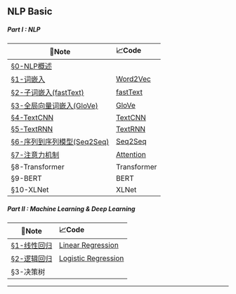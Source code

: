 ## NLP Basic



##### Part I : NLP

| :bookmark_tabs:Note                                          | :chart_with_upwards_trend:Code                               |
| ------------------------------------------------------------ | :----------------------------------------------------------- |
| [§0-NLP概述](https://github.com/oraccc/NLP-Basic/blob/master/note/Natural%20Language%20Processing/0-NLP%E6%A6%82%E8%BF%B0.md) |                                                              |
| [§1-词嵌入](https://github.com/oraccc/NLP-Basic/blob/master/note/Natural%20Language%20Processing/1-%E8%AF%8D%E5%B5%8C%E5%85%A5.md) | [Word2Vec](https://github.com/oraccc/NLP-Basic/blob/master/code/Natural%20Language%20Processing/1-word-embedding.ipynb) |
| [§2-子词嵌入(fastText)](https://github.com/oraccc/NLP-Basic/blob/master/note/Natural%20Language%20Processing/2-%E5%AD%90%E8%AF%8D%E5%B5%8C%E5%85%A5.md) | [fastText](https://github.com/oraccc/NLP-Basic/blob/master/code/Natural%20Language%20Processing/2-fasttext.ipynb) |
| [§3-全局向量词嵌入(GloVe)](https://github.com/oraccc/NLP-Basic/blob/master/note/Natural%20Language%20Processing/3-%E5%85%A8%E5%B1%80%E5%90%91%E9%87%8F%E8%AF%8D%E5%B5%8C%E5%85%A5.md) | [GloVe](https://github.com/oraccc/NLP-Basic/blob/master/code/Natural%20Language%20Processing/3-glove.ipynb) |
| [§4-TextCNN](https://github.com/oraccc/NLP-Basic/blob/master/note/Natural%20Language%20Processing/4-TextCNN.md) | [TextCNN](https://github.com/oraccc/NLP-Basic/blob/master/code/Natural%20Language%20Processing/4-textcnn.ipynb) |
| [§5-TextRNN](https://github.com/oraccc/NLP-Basic/blob/master/note/Natural%20Language%20Processing/5-TextRNN.md) | [TextRNN](https://github.com/oraccc/NLP-Basic/blob/master/code/Natural%20Language%20Processing/5-textrnn.ipynb) |
| [§6-序列到序列模型(Seq2Seq)](https://github.com/oraccc/NLP-Basic/blob/master/note/Natural%20Language%20Processing/6-Seq2Seq.md) | [Seq2Seq](https://github.com/oraccc/NLP-Basic/blob/master/code/Natural%20Language%20Processing/6-seq2seq.ipynb) |
| [§7-注意力机制](https://github.com/oraccc/NLP-Basic/blob/master/note/Natural%20Language%20Processing/7-%E6%B3%A8%E6%84%8F%E5%8A%9B%E6%9C%BA%E5%88%B6.md) | [Attention](https://github.com/oraccc/NLP-Basic/blob/master/code/Natural%20Language%20Processing/7-attention.ipynb) |
| §8-Transformer                                               | Transformer                                                  |
| §9-BERT                                                      | BERT                                                         |
| §10-XLNet                                                    | XLNet                                                        |



##### Part II : Machine Learning & Deep Learning

| :bookmark_tabs:Note                                          | :chart_with_upwards_trend:Code                               |
| ------------------------------------------------------------ | :----------------------------------------------------------- |
| [§1-线性回归](https://github.com/oraccc/NLP-Basic/blob/master/note/Machine%20Learning%20%26%20Deep%20Learning/1-%E7%BA%BF%E6%80%A7%E5%9B%9E%E5%BD%92.md) | [Linear Regression](https://github.com/oraccc/NLP-Basic/blob/master/code/Machine%20Learning%20%26%20Deep%20Learning/1-linear-regression.ipynb) |
| [§2-逻辑回归](https://github.com/oraccc/NLP-Basic/blob/master/note/Machine%20Learning%20%26%20Deep%20Learning/2-%E9%80%BB%E8%BE%91%E5%9B%9E%E5%BD%92.md) | [Logistic Regression](https://github.com/oraccc/NLP-Basic/blob/master/code/Machine%20Learning%20%26%20Deep%20Learning/2-logistic-regression.ipynb) |
| §3-决策树                                                    |                                                              |

---